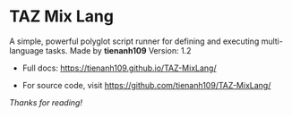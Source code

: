 # TAZ Mix Lang
A simple, powerful polyglot script runner for defining and executing multi-language tasks.
Made by **tienanh109**
Version: 1.2

- Full docs: https://tienanh109.github.io/TAZ-MixLang/

- For source code, visit https://github.com/tienanh109/TAZ-MixLang/

*Thanks for reading!*
